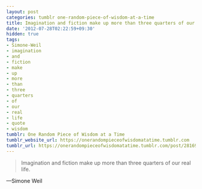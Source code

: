 ```yaml
---
layout: post
categories: tumblr one-random-piece-of-wisdom-at-a-time
title: Imagination and fiction make up more than three quarters of our real life.
date: '2012-07-28T02:22:59+09:30'
hidden: true
tags:
- Simone-Weil
- imagination
- and
- fiction
- make
- up
- more
- than
- three
- quarters
- of
- our
- real
- life
- quote
- wisdom
tumblr: One Random Piece of Wisdom at a Time
tumblr_website_url: https://onerandompieceofwisdomatatime.tumblr.com
tumblr_url: https://onerandompieceofwisdomatatime.tumblr.com/post/28169082448/imagination-and-fiction-make-up-more-than-three
---
```

> Imagination and fiction make up more than three quarters of our real life.

—Simone Weil
